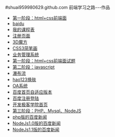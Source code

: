 #shuai959980629.github.com
前端学习之路---作品<br/>
<ul class="product">
    <li><a target="_blank" class="title" href="javascript:void(0);">第一阶段：html+css前端面</a></li>
    <li><a target="_blank" href="baidu.html">baidu</a></li>
    <li><a target="_blank" href="course.html">我的课程表</a></li>
    <li><a target="_blank" href="reg.html">注册页面</a></li>
    <li><a target="_blank" href="3dBox.html">3D魔方</a></li>
    <li><a target="_blank" href="jianbihua.html">CSS3简笔画</a></li>
    <li><a target="_blank" href="oaindex.html">业务管理系统</a></li>
    <li><a target="_blank" href="first.html">第一阶段：html+css前端面试题</a></li>
    <li><a target="_blank" class="title" href="javascript:void(0);">第二阶段：javascript</a></li>
    <li><a target="_blank" href="flow/index.html">瀑布流</a></li>
    <li><a target="_blank" href="hao123/index.html">hao123换肤</a></li>
    <li><a target="_blank" href="oasystem/oaindex.html">OA系统</a></li>
    <li><a target="_blank" href="baiduAdaptive/index.html">百度首页自适应版本</a></li>
    <li><a target="_blank" href="baidureglogin/index.html">百度注册登陆</a></li>
    <li><a target="_blank" href="jikexueyuan/index.html">开发极客学院首页</a></li>
    <li><a target="_blank" class="title" href="javascript:void(0);">第三阶段：PHP、Mysql、NodeJS</a></li>
    <li><a target="_blank" href="news01/home/index.html">php版的百度新闻</a></li>
    <li><a target="_blank" href="news02/home/index.html">NodeJs1.0版的百度新闻</a></li>
    <li><a target="_blank" href="news03/home/index.html">NodeJs1.1版的百度新闻</a></li>
</ul>



